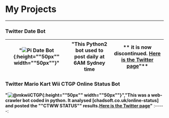 # My Projects
---
### Twitter Date Bot
**"![Pi Date Bot](https://pbs.twimg.com/profile\_images/780563600653987840/0eDYwjwR\_400x400.jpg){:height=""50px"" width=""50px""}"**|**"This Python2 bot used to post daily at 6AM Sydney time**|** it is now discontinued. [Here is the Twitter page](https://twitter.com/jacob\_jcookie)"**
:-----:|:-----:|:-----:

### Twitter Mario Kart Wii CTGP Online Status Bot
**"![@mkwiiCTGP](https://pbs.twimg.com/profile\_images/916628594230575104/lLX7EJeM\_400x400.jpg){:height=""50px"" width=""50px""}","This was a web-crawler bot coded in python. It analysed [chadsoft.co.uk/online-status] and posted the ""CTWW STATUS"" results.[Here is the Twitter page](https://twitter.com/mkwiiCTGP)"**
:-----:
